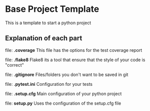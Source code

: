 # Base Project Template

This is a template to start a python project

## Explanation of each part
file: **.coverage**
This file has the options for the test coverage report

file: **.flake8**
Flake8 its a tool that ensure that the style of your code is "correct"

file: **.gitignore**
Files/folders you don't want to be saved in git

file: **.pytest.ini**
Configuration for your tests

file: **.setup.cfg**
Main configuration of your python project

file: **setup.py**
Uses the configuration of the setup.cfg file
